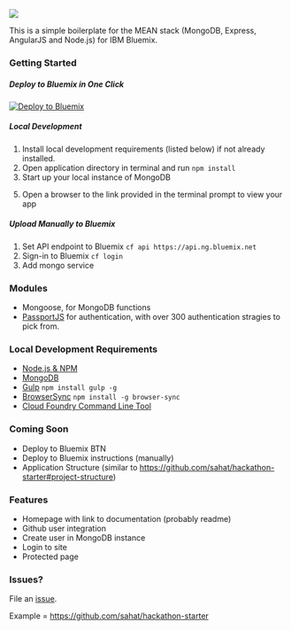 <img src="https://dl.dropboxusercontent.com/s/vd367cadrk97zjg/MEAN%20Logo.jpg">

This is a simple boilerplate for the MEAN stack (MongoDB, Express, AngularJS and Node.js) for IBM Bluemix.

### Getting Started

##### Deploy to Bluemix in One Click
[![Deploy to Bluemix](https://bluemix.net/deploy/button.png)](https://bluemix.net/deploy?repository=https://github.com/IBM-Bluemix/MEAN-Boilerplate)

##### Local Development
1. Install local development requirements (listed below) if not already installed.
2. Open application directory in terminal and run `npm install`
3. Start up your local instance of MongoDB
<!-- 4. Run `gulp serve` to start up your app, or just `node server.js` to forego using Gulp Task Runner -->
5. Open a browser to the link provided in the terminal prompt to view your app

##### Upload Manually to Bluemix
1. Set API endpoint to Bluemix `cf api https://api.ng.bluemix.net`
2. Sign-in to Bluemix `cf login`
3. Add mongo service

### Modules
- Mongoose, for MongoDB functions
- [PassportJS](http://passportjs.org) for authentication, with over 300 authentication stragies to pick from.

### Local Development Requirements
- [Node.js & NPM](https://nodejs.org/en/download/)
- [MongoDB](https://www.mongodb.org)
- [Gulp](http://gulpjs.com/) `npm install gulp -g`
- [BrowserSync](http://www.browsersync.io) `npm install -g browser-sync`
- [Cloud Foundry Command Line Tool](https://docs.cloudfoundry.org/devguide/installcf/)

### Coming Soon
- Deploy to Bluemix BTN
- Deploy to Bluemix instructions (manually)
- Application Structure (similar to https://github.com/sahat/hackathon-starter#project-structure)

### Features
- Homepage with link to documentation (probably readme)
- Github user integration
- Create user in MongoDB instance
- Login to site
- Protected page

### Issues?
File an [issue](https://github.com/IBM-Bluemix/MEAN-Boilerplate/issues).


Example = https://github.com/sahat/hackathon-starter